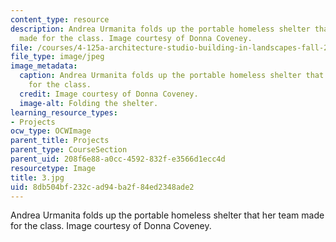 ```yaml
---
content_type: resource
description: Andrea Urmanita folds up the portable homeless shelter that her team
  made for the class. Image courtesy of Donna Coveney.
file: /courses/4-125a-architecture-studio-building-in-landscapes-fall-2005/8db504bf232cad94ba2f84ed2348ade2_3.jpg
file_type: image/jpeg
image_metadata:
  caption: Andrea Urmanita folds up the portable homeless shelter that her team made
    for the class.
  credit: Image courtesy of Donna Coveney.
  image-alt: Folding the shelter.
learning_resource_types:
- Projects
ocw_type: OCWImage
parent_title: Projects
parent_type: CourseSection
parent_uid: 208f6e88-a0cc-4592-832f-e3566d1ecc4d
resourcetype: Image
title: 3.jpg
uid: 8db504bf-232c-ad94-ba2f-84ed2348ade2
---
```

Andrea Urmanita folds up the portable homeless shelter that her team made for the class. Image courtesy of Donna Coveney.

